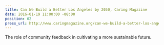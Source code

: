 ```yaml
---
title: Can We Build a Better Los Angeles by 2050, Caring Magazine
date: 2016-01-19 11:00:00 -08:00
position: 62
press_url: http://www.caringmagazine.org/can-we-build-a-better-los-angeles-by-2050/
---
```


The role of community feedback in cultivating a more sustainable future.
